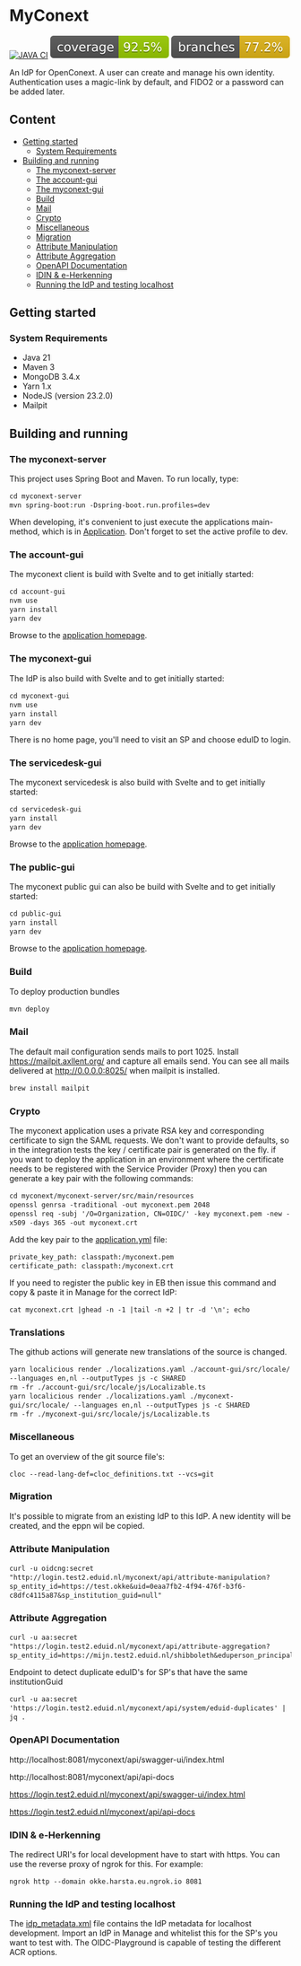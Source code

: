 # MyConext
[![JAVA CI](https://github.com/OpenConext/OpenConext-myconext/actions/workflows/actions.yml/badge.svg)](https://github.com/OpenConext/OpenConext-myconext/actions/workflows/actions.yml)
![Coverage](.github/badges/jacoco.svg)
![Branches](.github/badges/branches.svg)

An IdP for OpenConext. A user can create and manage his own identity. Authentication uses a magic-link by default, and FIDO2 or a password can be added later.

## Content

- [Getting started](#getting-started)
	- [System Requirements](#system-requirements)
- [Building and running](#building-and-running)
	- [The myconext-server](#The-myconext-server)
	- [The account-gui](#the-account-gui)
	- [The myconext-gui](#The-myconext-gui)
	- [Build](#build)
	- [Mail](#mail)
	- [Crypto](#crypto)
	- [Miscellaneous](#miscellaneous)
	- [Migration](#migration)
	- [Attribute Manipulation](#attribute-manipulation)
	- [Attribute Aggregation](#attribute-aggregation)
	- [OpenAPI Documentation](#OpenAPI-Documentation)
	- [IDIN & e-Herkenning](#IDIN-&-e-Herkenning)
	- [Running the IdP and testing localhost](#Running-the-IdP-and-testing-localhost)

## Getting started

### System Requirements

- Java 21
- Maven 3
- MongoDB 3.4.x
- Yarn 1.x
- NodeJS (version 23.2.0)
- Mailpit

## Building and running

### The myconext-server

This project uses Spring Boot and Maven. To run locally, type:

```
cd myconext-server
mvn spring-boot:run -Dspring-boot.run.profiles=dev
```

When developing, it's convenient to just execute the applications main-method, which is in [Application](myconext-server/src/main/java/myconext/MyConextServerApplication.java).
Don't forget to set the active profile to dev.

### The account-gui

The myconext client is build with Svelte and to get initially started:

```
cd account-gui
nvm use
yarn install
yarn dev
```

Browse to the [application homepage](http://localhost:3001/).

### The myconext-gui

The IdP is also build with Svelte and to get initially started:

```
cd myconext-gui
nvm use
yarn install
yarn dev
```
There is no home page, you'll need to visit an SP and choose eduID to login.

### The servicedesk-gui

The myconext servicedesk is also build with Svelte and to get initially started:

```
cd servicedesk-gui
yarn install
yarn dev
```

Browse to the [application homepage](http://localhost:3003/).

### The public-gui

The myconext public gui can also be build with Svelte and to get initially started:

```
cd public-gui
yarn install
yarn dev
```

Browse to the [application homepage](http://localhost:3002/).

### Build

To deploy production bundles
```bash
mvn deploy
```
### Mail

The default mail configuration sends mails to port 1025. Install https://mailpit.axllent.org/ and capture all emails send. 
You can see all mails delivered at http://0.0.0.0:8025/ when mailpit is installed.
```bash
brew install mailpit
```

### Crypto

The myconext application uses a private RSA key and corresponding certificate to sign the SAML requests. We don't want
to provide defaults, so in the integration tests the key / certificate pair is generated on the fly. if you want to
deploy the application in an environment where the certificate needs to be registered with the Service Provider (Proxy)
then you can generate a key pair with the following commands:
```
cd myconext/myconext-server/src/main/resources
openssl genrsa -traditional -out myconext.pem 2048
openssl req -subj '/O=Organization, CN=OIDC/' -key myconext.pem -new -x509 -days 365 -out myconext.crt
```
Add the key pair to the [application.yml](myconext-server/src/main/resources/application.yml) file:
```
private_key_path: classpath:/myconext.pem
certificate_path: classpath:/myconext.crt
```
If you need to register the public key in EB then issue this command and copy & paste it in Manage for the correct IdP:
```
cat myconext.crt |ghead -n -1 |tail -n +2 | tr -d '\n'; echo
```
### Translations

The github actions will generate new translations of the source is changed.

```
yarn localicious render ./localizations.yaml ./account-gui/src/locale/ --languages en,nl --outputTypes js -c SHARED
rm -fr ./account-gui/src/locale/js/Localizable.ts
yarn localicious render ./localizations.yaml ./myconext-gui/src/locale/ --languages en,nl --outputTypes js -c SHARED
rm -fr ./myconext-gui/src/locale/js/Localizable.ts
```

### Miscellaneous

To get an overview of the git source file's:
```
cloc --read-lang-def=cloc_definitions.txt --vcs=git
```

### Migration

It's possible to migrate from an existing IdP to this IdP. A new identity will be created, and the eppn wil be copied.

### Attribute Manipulation
```
curl -u oidcng:secret "http://login.test2.eduid.nl/myconext/api/attribute-manipulation?sp_entity_id=https://test.okke&uid=0eaa7fb2-4f94-476f-b3f6-c8dfc4115a87&sp_institution_guid=null"
```

### Attribute Aggregation
```
curl -u aa:secret "https://login.test2.eduid.nl/myconext/api/attribute-aggregation?sp_entity_id=https://mijn.test2.eduid.nl/shibboleth&eduperson_principal_name=j.doe@example.com"
```
Endpoint to detect duplicate eduID's for SP's that have the same institutionGuid
```
curl -u aa:secret 'https://login.test2.eduid.nl/myconext/api/system/eduid-duplicates' | jq .
```

### OpenAPI Documentation

http://localhost:8081/myconext/api/swagger-ui/index.html

http://localhost:8081/myconext/api/api-docs

https://login.test2.eduid.nl/myconext/api/swagger-ui/index.html

https://login.test2.eduid.nl/myconext/api/api-docs

### IDIN & e-Herkenning

The redirect URI's for local development have to start with https. You can use the reverse proxy of ngrok for this. For example:
```
ngrok http --domain okke.harsta.eu.ngrok.io 8081
```

### Running the IdP and testing localhost

The [idp_metadata.xml](idp_metadata.xml) file contains the IdP metadata for localhost development. Import an IdP in Manage and
whitelist this for the SP's you want to test with. The OIDC-Playground is capable of testing the different ACR options.
